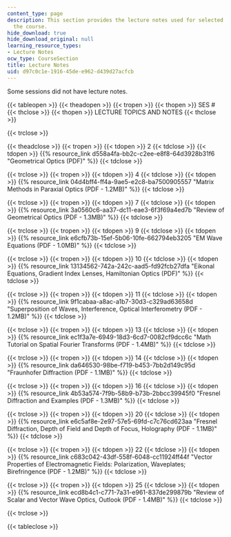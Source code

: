 ```yaml
---
content_type: page
description: This section provides the lecture notes used for selected sessions of
  the course.
hide_download: true
hide_download_original: null
learning_resource_types:
- Lecture Notes
ocw_type: CourseSection
title: Lecture Notes
uid: d97c0c1e-1916-45de-e962-d439d27acfcb
---
```


Some sessions did not have lecture notes.

{{< tableopen >}}
{{< theadopen >}}
{{< tropen >}}
{{< thopen >}}
SES #
{{< thclose >}}
{{< thopen >}}
LECTURE TOPICS AND NOTES
{{< thclose >}}

{{< trclose >}}

{{< theadclose >}}
{{< tropen >}}
{{< tdopen >}}
2
{{< tdclose >}}
{{< tdopen >}}
{{% resource_link d558a4fa-bb2c-c2ee-e8f8-64d3928b31f6 "Geometrical Optics (PDF)" %}}
{{< tdclose >}}

{{< trclose >}}
{{< tropen >}}
{{< tdopen >}}
4
{{< tdclose >}}
{{< tdopen >}}
{{% resource_link 04d4bff4-ff4a-9ae5-e2c8-ba7500905557 "Matrix Methods in Paraxial Optics (PDF - 1.2MB)" %}}
{{< tdclose >}}

{{< trclose >}}
{{< tropen >}}
{{< tdopen >}}
7
{{< tdclose >}}
{{< tdopen >}}
{{% resource_link 3a0560c6-aa37-dc11-eae3-6f3f69a4ed7b "Review of Geometrical Optics (PDF - 1.3MB)" %}}
{{< tdclose >}}

{{< trclose >}}
{{< tropen >}}
{{< tdopen >}}
9
{{< tdclose >}}
{{< tdopen >}}
{{% resource_link e6cfb73b-15ef-5b06-10fe-662794eb3205 "EM Wave Equations (PDF - 1.0MB)" %}}
{{< tdclose >}}

{{< trclose >}}
{{< tropen >}}
{{< tdopen >}}
10
{{< tdclose >}}
{{< tdopen >}}
{{% resource_link 13134562-742a-242c-aad5-fd92fcb27dfa "Eikonal Equations, Gradient Index Lenses, Hamiltonian Optics (PDF)" %}}
{{< tdclose >}}

{{< trclose >}}
{{< tropen >}}
{{< tdopen >}}
11
{{< tdclose >}}
{{< tdopen >}}
{{% resource_link 9f1cabaa-a8ac-a1b7-30d3-c329ad63658d "Superposition of Waves, Interference, Optical Interferometry (PDF - 1.2MB)" %}}
{{< tdclose >}}

{{< trclose >}}
{{< tropen >}}
{{< tdopen >}}
13
{{< tdclose >}}
{{< tdopen >}}
{{% resource_link ec1f3a7e-6949-18d3-6cd7-0082cf9dcc6c "Math Tutorial on Spatial Fourier Transforms (PDF - 1.4MB)" %}}
{{< tdclose >}}

{{< trclose >}}
{{< tropen >}}
{{< tdopen >}}
14
{{< tdclose >}}
{{< tdopen >}}
{{% resource_link da646530-98be-f719-b453-7bb2d149c95d "Fraunhofer Diffraction (PDF - 1.1MB)" %}}
{{< tdclose >}}

{{< trclose >}}
{{< tropen >}}
{{< tdopen >}}
16
{{< tdclose >}}
{{< tdopen >}}
{{% resource_link 4b53a574-7f9b-58b9-b73b-2bbcc39945f0 "Fresnel Diffraction and Examples (PDF - 1.3MB)" %}}
{{< tdclose >}}

{{< trclose >}}
{{< tropen >}}
{{< tdopen >}}
20
{{< tdclose >}}
{{< tdopen >}}
{{% resource_link e6c5af8e-2e97-57e5-69fd-c7c76cd623aa "Fresnel Diffraction, Depth of Field and Depth of Focus, Holography (PDF - 1.1MB)" %}}
{{< tdclose >}}

{{< trclose >}}
{{< tropen >}}
{{< tdopen >}}
22
{{< tdclose >}}
{{< tdopen >}}
{{% resource_link c683c042-43df-558f-6048-cc11924ff44f "Vector Properties of Electromagnetic Fields: Polarization, Waveplates; Birefringence (PDF - 1.2MB)" %}}
{{< tdclose >}}

{{< trclose >}}
{{< tropen >}}
{{< tdopen >}}
25
{{< tdclose >}}
{{< tdopen >}}
{{% resource_link ecd8b4c1-c771-7a31-e961-837de299879b "Review of Scalar and Vector Wave Optics, Outlook (PDF - 1.4MB)" %}}
{{< tdclose >}}

{{< trclose >}}

{{< tableclose >}}